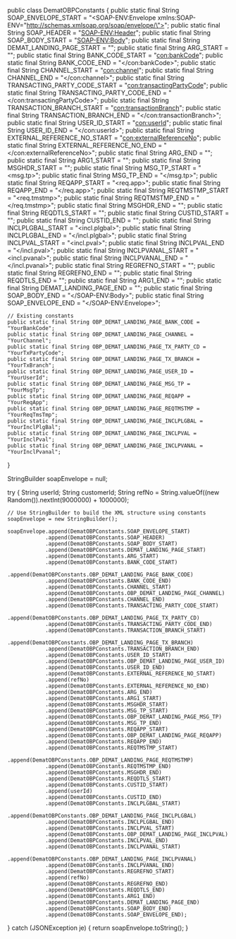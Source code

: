public class DematOBPConstants {
    public static final String SOAP_ENVELOPE_START = "<SOAP-ENV:Envelope xmlns:SOAP-ENV=\"http://schemas.xmlsoap.org/soap/envelope/\">";
    public static final String SOAP_HEADER = "<SOAP-ENV:Header>";
    public static final String SOAP_BODY_START = "<SOAP-ENV:Body>";
    public static final String DEMAT_LANDING_PAGE_START = "<dematLandingPage>";
    public static final String ARG_START = "<arg>";
    public static final String BANK_CODE_START = "<con:bankCode>";
    public static final String BANK_CODE_END = "</con:bankCode>";
    public static final String CHANNEL_START = "<con:channel>";
    public static final String CHANNEL_END = "</con:channel>";
    public static final String TRANSACTING_PARTY_CODE_START = "<con:transactingPartyCode>";
    public static final String TRANSACTING_PARTY_CODE_END = "</con:transactingPartyCode>";
    public static final String TRANSACTION_BRANCH_START = "<con:transactionBranch>";
    public static final String TRANSACTION_BRANCH_END = "</con:transactionBranch>";
    public static final String USER_ID_START = "<con:userId>";
    public static final String USER_ID_END = "</con:userId>";
    public static final String EXTERNAL_REFERENCE_NO_START = "<con:externalReferenceNo>";
    public static final String EXTERNAL_REFERENCE_NO_END = "</con:externalReferenceNo>";
    public static final String ARG_END = "</arg>";
    public static final String ARG1_START = "<arg1>";
    public static final String MSGHDR_START = "<msgHdr>";
    public static final String MSG_TP_START = "<msg.tp>";
    public static final String MSG_TP_END = "</msg.tp>";
    public static final String REQAPP_START = "<req.app>";
    public static final String REQAPP_END = "</req.app>";
    public static final String REQTMSTMP_START = "<req.tmstmp>";
    public static final String REQTMSTMP_END = "</req.tmstmp>";
    public static final String MSGHDR_END = "</msgHdr>";
    public static final String REQDTLS_START = "<reqDtls>";
    public static final String CUSTID_START = "<custid>";
    public static final String CUSTID_END = "</custid>";
    public static final String INCLPLGBAL_START = "<incl.plgbal>";
    public static final String INCLPLGBAL_END = "</incl.plgbal>";
    public static final String INCLPVAL_START = "<incl.pval>";
    public static final String INCLPVAL_END = "</incl.pval>";
    public static final String INCLPVANAL_START = "<incl.pvanal>";
    public static final String INCLPVANAL_END = "</incl.pvanal>";
    public static final String REGREFNO_START = "<regrefno>";
    public static final String REGREFNO_END = "</regrefno>";
    public static final String REQDTLS_END = "</reqDtls>";
    public static final String ARG1_END = "</arg1>";
    public static final String DEMAT_LANDING_PAGE_END = "</dematLandingPage>";
    public static final String SOAP_BODY_END = "</SOAP-ENV:Body>";
    public static final String SOAP_ENVELOPE_END = "</SOAP-ENV:Envelope>";

    // Existing constants
    public static final String OBP_DEMAT_LANDING_PAGE_BANK_CODE = "YourBankCode";
    public static final String OBP_DEMAT_LANDING_PAGE_CHANNEL = "YourChannel";
    public static final String OBP_DEMAT_LANDING_PAGE_TX_PARTY_CD = "YourTxPartyCode";
    public static final String OBP_DEMAT_LANDING_PAGE_TX_BRANCH = "YourTxBranch";
    public static final String OBP_DEMAT_LANDING_PAGE_USER_ID = "YourUserId";
    public static final String OBP_DEMAT_LANDING_PAGE_MSG_TP = "YourMsgTp";
    public static final String OBP_DEMAT_LANDING_PAGE_REQAPP = "YourReqApp";
    public static final String OBP_DEMAT_LANDING_PAGE_REQTMSTMP = "YourReqTmsTmp";
    public static final String OBP_DEMAT_LANDING_PAGE_INCLPLGBAL = "YourInclPlgBal";
    public static final String OBP_DEMAT_LANDING_PAGE_INCLPVAL = "YourInclPval";
    public static final String OBP_DEMAT_LANDING_PAGE_INCLPVANAL = "YourInclPvanal";
}


StringBuilder soapEnvelope = null;

try {
    String userId;
    String customerId;
    String refNo = String.valueOf((new Random()).nextInt(9000000) + 1000000);

    // Use StringBuilder to build the XML structure using constants
    soapEnvelope = new StringBuilder();

    soapEnvelope.append(DematOBPConstants.SOAP_ENVELOPE_START)
                .append(DematOBPConstants.SOAP_HEADER)
                .append(DematOBPConstants.SOAP_BODY_START)
                .append(DematOBPConstants.DEMAT_LANDING_PAGE_START)
                .append(DematOBPConstants.ARG_START)
                .append(DematOBPConstants.BANK_CODE_START)
                .append(DematOBPConstants.OBP_DEMAT_LANDING_PAGE_BANK_CODE)
                .append(DematOBPConstants.BANK_CODE_END)
                .append(DematOBPConstants.CHANNEL_START)
                .append(DematOBPConstants.OBP_DEMAT_LANDING_PAGE_CHANNEL)
                .append(DematOBPConstants.CHANNEL_END)
                .append(DematOBPConstants.TRANSACTING_PARTY_CODE_START)
                .append(DematOBPConstants.OBP_DEMAT_LANDING_PAGE_TX_PARTY_CD)
                .append(DematOBPConstants.TRANSACTING_PARTY_CODE_END)
                .append(DematOBPConstants.TRANSACTION_BRANCH_START)
                .append(DematOBPConstants.OBP_DEMAT_LANDING_PAGE_TX_BRANCH)
                .append(DematOBPConstants.TRANSACTION_BRANCH_END)
                .append(DematOBPConstants.USER_ID_START)
                .append(DematOBPConstants.OBP_DEMAT_LANDING_PAGE_USER_ID)
                .append(DematOBPConstants.USER_ID_END)
                .append(DematOBPConstants.EXTERNAL_REFERENCE_NO_START)
                .append(refNo)
                .append(DematOBPConstants.EXTERNAL_REFERENCE_NO_END)
                .append(DematOBPConstants.ARG_END)
                .append(DematOBPConstants.ARG1_START)
                .append(DematOBPConstants.MSGHDR_START)
                .append(DematOBPConstants.MSG_TP_START)
                .append(DematOBPConstants.OBP_DEMAT_LANDING_PAGE_MSG_TP)
                .append(DematOBPConstants.MSG_TP_END)
                .append(DematOBPConstants.REQAPP_START)
                .append(DematOBPConstants.OBP_DEMAT_LANDING_PAGE_REQAPP)
                .append(DematOBPConstants.REQAPP_END)
                .append(DematOBPConstants.REQTMSTMP_START)
                .append(DematOBPConstants.OBP_DEMAT_LANDING_PAGE_REQTMSTMP)
                .append(DematOBPConstants.REQTMSTMP_END)
                .append(DematOBPConstants.MSGHDR_END)
                .append(DematOBPConstants.REQDTLS_START)
                .append(DematOBPConstants.CUSTID_START)
                .append(userId)
                .append(DematOBPConstants.CUSTID_END)
                .append(DematOBPConstants.INCLPLGBAL_START)
                .append(DematOBPConstants.OBP_DEMAT_LANDING_PAGE_INCLPLGBAL)
                .append(DematOBPConstants.INCLPLGBAL_END)
                .append(DematOBPConstants.INCLPVAL_START)
                .append(DematOBPConstants.OBP_DEMAT_LANDING_PAGE_INCLPVAL)
                .append(DematOBPConstants.INCLPVAL_END)
                .append(DematOBPConstants.INCLPVANAL_START)
                .append(DematOBPConstants.OBP_DEMAT_LANDING_PAGE_INCLPVANAL)
                .append(DematOBPConstants.INCLPVANAL_END)
                .append(DematOBPConstants.REGREFNO_START)
                .append(refNo)
                .append(DematOBPConstants.REGREFNO_END)
                .append(DematOBPConstants.REQDTLS_END)
                .append(DematOBPConstants.ARG1_END)
                .append(DematOBPConstants.DEMAT_LANDING_PAGE_END)
                .append(DematOBPConstants.SOAP_BODY_END)
                .append(DematOBPConstants.SOAP_ENVELOPE_END);
} catch (JSONException je) {
    return soapEnvelope.toString();
}

